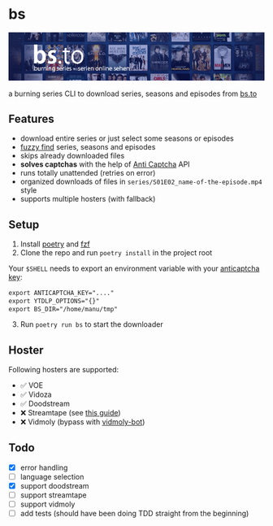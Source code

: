 # bs

![](./header.png)

a burning series CLI to download series, seasons and episodes from [bs.to](https://bs.to)

## Features

- download entire series or just select some seasons or episodes
- [fuzzy find](https://github.com/junegunn/fzf) series, seasons and episodes
- skips already downloaded files
- **solves captchas** with the help of [Anti Captcha](https://anti-captcha.com/de) API
- runs totally unattended (retries on error)
- organized downloads of files in `series/S01E02_name-of-the-episode.mp4` style
- supports multiple hosters (with fallback)

## Setup

1. Install [poetry](https://python-poetry.org/) and [fzf](https://github.com/junegunn/fzf)
2. Clone the repo and run `poetry install` in the project root

Your `$SHELL` needs to export an environment variable with your [anticaptcha key](https://anti-captcha.com/de):

```
export ANTICAPTCHA_KEY="...."
export YTDLP_OPTIONS="{}"
export BS_DIR="/home/manu/tmp"
```

3. Run `poetry run bs` to start the downloader

## Hoster

Following hosters are supported:

- ✅ VOE
- ✅ Vidoza
- ✅ Doodstream
- ❌ Streamtape (see [this guide](https://github.com/ChristopherProject/Streamtape-Video-Downloader))
- ❌ Vidmoly (bypass with [vidmoly-bot](https://github.com/Z3NTL3/vidmoly-bot))

## Todo

- [x] error handling
- [ ] language selection
- [x] support doodstream
- [ ] support streamtape
- [ ] support vidmoly
- [ ] add tests (should have been doing TDD straight from the beginning)
